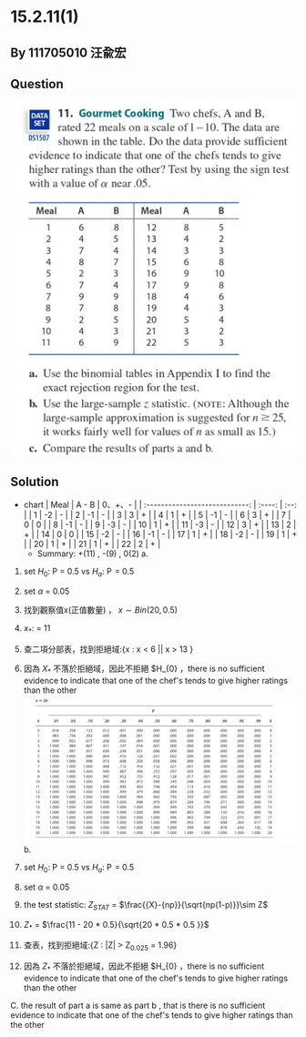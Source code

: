# 15.2.11(1)

## By 111705010 汪兪宏

## Question
![image](https://github.com/HWTeng-Course/202402-Statistics/blob/main/Images/15.2.11-1.png)
## Solution
- chart
| Meal | A - B | 0、+、- |
   | :----------------------------: | :----: | :--: |
   | 1                              | -2      | -    |
   | 2                              | -1     | -    |
   | 3                             | 3      | +    |
   | 4                             | 1      | +    |
   | 5                             | -1      | -    |
   | 6                             | 3      | +    |
   | 7                             | 0      | 0    |
   | 8                             | -1      | -    |
   | 9                             | -3      | -   |
   | 10                             | 1      | +   |
   | 11                             | -3      | -   |
   | 12                             | 3      | +   |
   | 13                             | 2      | +   |
   | 14                             | 0      | 0   |
   | 15                             | -2      | -   |
   | 16                             | -1      | -   |
   | 17                             | 1      | +   |
   | 18                             | -2      | -   |
   | 19                             | 1      | +   |
   | 20                             | 1      | +   |
   | 21                             | 1      | +   |
   | 22                             | 2      | +   |
   - Summary: +(11) , -(9) , 0(2)
a.
1. set $H_{0}$: P = 0.5 vs $H_{a}$: P $\!=$ 0.5
2. set $\alpha$ = 0.05
3. 找到觀察值x(正值數量) ， $x\sim Bin(20,0.5)$
4. $x_{*}$: = 11
5. 查二項分部表，找到拒絕域:{x : x < 6 || x > 13 }

6. 因為 $X_{*}$ 不落於拒絕域，因此不拒絕 $H_{0} ，there is no sufficient evidence to indicate that one of the chef's tends to give higher ratings than the other
![image](https://github.com/HWTeng-Course/202402-Statistics/blob/main/Images/15.2.11-2.png)
b.
1. set $H_{0}$: P = 0.5 vs $H_{a}$: P $\!=$ 0.5
2. set $\alpha$ = 0.05
3. the test statistic: $Z_{STAT}$ = $\frac{{X}-{np}}{\sqrt{np(1-p)}}\sim Z$
4. $Z_{*}$ = $\frac{11 - 20 * 0.5}{\sqrt{20 * 0.5 * 0.5 }}$
5. 查表，找到拒絕域:{Z : |Z| > Z<sub>0.025</sub> = 1.96}
6. 因為 $Z_{*}$ 不落於拒絕域，因此不拒絕 $H_{0} ，there is no sufficient evidence to indicate that one of the chef's tends to give higher ratings than the other

C.
the result of part a is  same as part b , that is there is no sufficient evidence to indicate that one of the chef's tends to give higher ratings than the other





